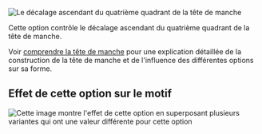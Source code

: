 ![Le décalage ascendant du quatrième quadrant de la tête de manche](./sleevecapq4spread1.svg)

Cette option contrôle le décalage ascendant du quatrième quadrant de la tête de manche.

<Tip>

Voir [comprendre la tête de manche](/docs/patterns/brian/options#understanding-the-sleevecap) pour une explication détaillée de la construction de la tête de manche et de l'influence des différentes options sur sa forme.

</Tip>

## Effet de cette option sur le motif

![Cette image montre l'effet de cette option en superposant plusieurs variantes qui ont une valeur différente pour cette option](breanna_sleevecapq4spread1_sample.svg "Effet de cette option sur le motif")
